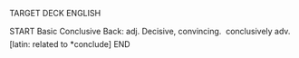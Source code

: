 TARGET DECK
ENGLISH

START
Basic
Conclusive
Back: adj. Decisive, convincing.  conclusively adv. [latin: related to *conclude]
END
